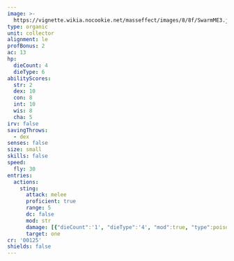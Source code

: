 ```yaml
---
image: >-
  https://vignette.wikia.nocookie.net/masseffect/images/8/8f/SwarmME3.jpg/revision/latest/scale-to-width-down/350?cb=20121201212516
type: organic
unit: collector
alignment: le
profBonus: 2
ac: 13
hp:
  dieCount: 4
  dieType: 6
abilityScores:
  str: 2
  dex: 10
  con: 8
  int: 10
  wis: 8
  cha: 5
irv: false
savingThrows:
  - dex
senses: false
size: small
skills: false
speed:
  fly: 30
entries:
  actions:
    sting:
      attack: melee
      proficient: true
      range: 5
      dc: false
      mod: str
      damage: [{"dieCount":'1', "dieType":'4', "mod":true, "type":poison}]
      target: one
cr: '00125'
shields: false
---
```

